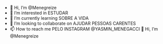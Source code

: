 - 👋 Hi, I’m @Menegreize
- 👀 I’m interested in ESTUDAR
- 🌱 I’m currently learning SOBRE A VIDA
- 💞️ I’m looking to collaborate on AJUDAR PESSOAS CARENTES
- 📫 How to reach me PELO INSTAGRAM  @YASMIN_MENEGACCI 👋 Hi, I’m @Menegreize

<!---
Menegreize/Menegreize is a ✨ special ✨ repository because its `README.md` (this file) appears on your GitHub profile.
You can click the Preview link to take a look at your changes.
--->
